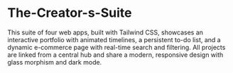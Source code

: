 # The-Creator-s-Suite
This suite of four web apps, built with Tailwind CSS, showcases an interactive portfolio with animated timelines, a persistent to-do list, and a dynamic e-commerce page with real-time search and filtering. All projects are linked from a central hub and share a modern, responsive design with glass morphism and dark mode.

